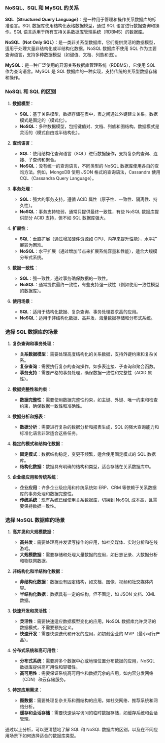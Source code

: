 ### NoSQL、SQL 和 MySQL 的关系

**SQL（Structured Query Language）**：是一种用于管理和操作关系数据库的标准语言。SQL 数据库使用结构化表格数据模型，通过 SQL 语言进行数据查询和操作。SQL 语言适用于所有支持关系数据库管理系统（RDBMS）的数据库。

**NoSQL（Not Only SQL）**：是一类非关系型数据库，它们提供灵活的数据模型，适用于处理大量非结构化或半结构化数据。NoSQL 数据库不使用 SQL 作为主要查询语言，支持多种数据模型（如键值、文档、列族和图）。

**MySQL**：是一种广泛使用的开源关系数据库管理系统（RDBMS），它使用 SQL 作为查询语言。MySQL 是 SQL 数据库的一种实现，支持传统的关系型数据存储和操作。

### NoSQL 和 SQL 的区别

1. **数据模型**：
   - **SQL**：基于关系模型，数据存储在表中，表之间通过外键建立关系。数据模式是固定的（模式化）。
   - **NoSQL**：多种数据模型，包括键值对、文档、列族和图结构。数据模式是灵活的（模式自由或半结构化）。

2. **查询语言**：
   - **SQL**：使用结构化查询语言（SQL）进行数据操作，支持复杂的查询、连接、子查询和聚合。
   - **NoSQL**：没有统一的查询语言，不同类型的 NoSQL 数据库使用各自的查询方法。例如，MongoDB 使用 JSON 格式的查询语法，Cassandra 使用 CQL（Cassandra Query Language）。

3. **事务处理**：
   - **SQL**：强大的事务支持，遵循 ACID 属性（原子性、一致性、隔离性、持久性）。
   - **NoSQL**：事务支持较弱，通常只提供最终一致性，有些 NoSQL 数据库提供部分 ACID 支持，但不如 SQL 数据库强大。

4. **扩展性**：
   - **SQL**：垂直扩展（通过增加硬件资源如 CPU、内存来提升性能），水平扩展较为困难。
   - **NoSQL**：水平扩展（通过增加节点来扩展系统容量和性能），适合大规模分布式系统。

5. **数据一致性**：
   - **SQL**：强一致性，通过事务确保数据的一致性。
   - **NoSQL**：通常提供最终一致性，有些支持强一致性（例如使用一致性模型的数据库）。

6. **使用场景**：
   - **SQL**：适用于结构化数据、复杂查询、事务处理要求高的应用。
   - **NoSQL**：适用于非结构化数据、高并发、海量数据存储和分布式系统。

### 选择 SQL 数据库的场景

1. **复杂查询和事务处理**：
   - **关系数据模型**：需要处理高度结构化的关系数据，支持外键约束和复杂关系。
   - **复杂查询**：需要执行复杂的查询操作，如多表连接、子查询和聚合函数。
   - **事务支持**：需要严格的事务处理，确保数据一致性和完整性（ACID 属性）。

2. **数据完整性和约束**：
   - **数据完整性**：需要使用数据完整性约束，如主键、外键、唯一约束和检查约束，确保数据一致性和准确性。

3. **数据分析和报表**：
   - **数据分析**：需要进行复杂的数据分析和报表生成，SQL 的强大查询能力和标准化语言非常适合这些任务。

4. **稳定的模式和结构化数据**：
   - **固定模式**：数据结构稳定，变更不频繁，适合使用固定模式的 SQL 数据库。
   - **结构化数据**：数据具有明确的结构和类型，适合存储在关系数据库中。

5. **企业级应用和传统系统**：
   - **企业应用**：许多企业级应用和传统系统如 ERP、CRM 等依赖于关系数据库的事务处理和数据完整性。
   - **传统系统**：现有系统已经使用关系数据库，切换到 NoSQL 成本高，且需要保持数据一致性。

### 选择 NoSQL 数据库的场景

1. **高并发和大规模数据**：
   - **高并发**：需要处理高并发读写操作的应用，如社交媒体、实时分析和在线游戏。
   - **大规模数据**：需要存储和处理大量数据的应用，如日志记录、大数据分析和物联网数据。

2. **非结构化和半结构化数据**：
   - **非结构化数据**：数据没有固定结构，如文档、图像、视频和社交媒体内容。
   - **半结构化数据**：数据具有一定的结构，但不固定，如 JSON 文档、XML 数据。

3. **快速开发和灵活性**：
   - **灵活性**：需要快速适应数据模型变化的应用，NoSQL 数据库允许灵活的数据模式，不需要预先定义。
   - **快速开发**：需要快速迭代和开发的应用，如初创企业的 MVP（最小可行产品）。

4. **分布式系统和高可用性**：
   - **分布式系统**：需要跨多个数据中心或地理位置分布数据的应用，NoSQL 数据库提供高可用性和容错性。
   - **高可用性**：需要保证系统高可用性和数据冗余的应用，如内容分发网络（CDN）和云存储服务。

5. **特定应用需求**：
   - **图数据**：需要处理复杂关系和图结构的应用，如社交网络、推荐系统和网络分析。
   - **缓存和会话存储**：需要快速读写访问的临时数据存储，如缓存系统和会话管理。

通过以上分析，可以更清楚地了解 SQL 和 NoSQL 数据库的区别，以及在不同应用场景下如何选择适合的数据库类型。